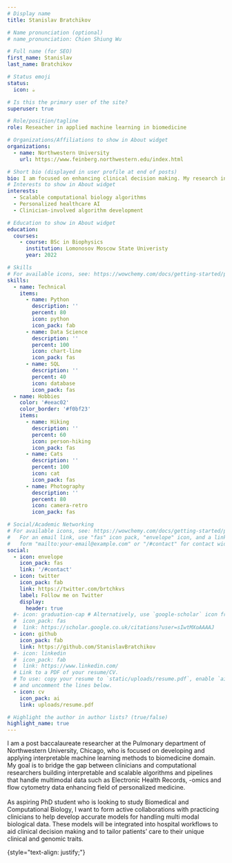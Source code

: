 ```yaml
---
# Display name
title: Stanislav Bratchikov

# Name pronunciation (optional)
# name_pronunciation: Chien Shiung Wu

# Full name (for SEO)
first_name: Stanislav
last_name: Bratchikov

# Status emoji
status:
  icon: ☕️

# Is this the primary user of the site?
superuser: true

# Role/position/tagline
role: Reseacher in applied machine learning in biomedicine

# Organizations/Affiliations to show in About widget
organizations:
  - name: Northwestern University
    url: https://www.feinberg.northwestern.edu/index.html

# Short bio (displayed in user profile at end of posts)
bio: I am focused on enhancing clinical decision making. My research interests include applications of machine learning methods in the analysis of multimodal data such as -omics data, electronic health records, flow cytometry data.
# Interests to show in About widget
interests:
  - Scalable computational biology algorithms
  - Personalized healthcare AI
  - Clinician-involved algorithm development

# Education to show in About widget
education:
  courses:
    - course: BSc in Biophysics
      institution: Lomonosov Moscow State Univeristy
      year: 2022

# Skills
# For available icons, see: https://wowchemy.com/docs/getting-started/page-builder/#icons
skills:
  - name: Technical
    items:
      - name: Python
        description: ''
        percent: 80
        icon: python
        icon_pack: fab
      - name: Data Science
        description: ''
        percent: 100
        icon: chart-line
        icon_pack: fas
      - name: SQL
        description: ''
        percent: 40
        icon: database
        icon_pack: fas
  - name: Hobbies
    color: '#eeac02'
    color_border: '#f0bf23'
    items:
      - name: Hiking
        description: ''
        percent: 60
        icon: person-hiking
        icon_pack: fas
      - name: Cats
        description: ''
        percent: 100
        icon: cat
        icon_pack: fas
      - name: Photography
        description: ''
        percent: 80
        icon: camera-retro
        icon_pack: fas

# Social/Academic Networking
# For available icons, see: https://wowchemy.com/docs/getting-started/page-builder/#icons
#   For an email link, use "fas" icon pack, "envelope" icon, and a link in the
#   form "mailto:your-email@example.com" or "/#contact" for contact widget.
social:
  - icon: envelope
    icon_pack: fas
    link: '/#contact'
  - icon: twitter
    icon_pack: fab
    link: https://twitter.com/brtchkvs
    label: Follow me on Twitter
    display:
      header: true
  #- icon: graduation-cap # Alternatively, use `google-scholar` icon from `ai` icon pack
  #  icon_pack: fas
  #  link: https://scholar.google.co.uk/citations?user=sIwtMXoAAAAJ
  - icon: github
    icon_pack: fab
    link: https://github.com/StanislavBratchikov
  #- icon: linkedin
  #  icon_pack: fab
  #  link: https://www.linkedin.com/
  # Link to a PDF of your resume/CV.
  # To use: copy your resume to `static/uploads/resume.pdf`, enable `ai` icons in `params.yaml`,
  # and uncomment the lines below.
  - icon: cv
    icon_pack: ai
    link: uploads/resume.pdf

# Highlight the author in author lists? (true/false)
highlight_name: true
---
```


I am a post baccalaureate researcher at the Pulmonary department of Northwestern University, Chicago, who is focused on developing and applying interpretable machine learning methods to biomedicine domain. My goal is to bridge the gap between clinicians and computational researchers building interpretable and scalable algorithms and pipelines that handle multimodal data such as Electronic Health Records, -omics and flow cytometry data enhancing field of personalized medicine.
<br>
<br>
As aspiring PhD student who is looking to study Biomedical and Computational Biology, I want to form active collaborations with practicing clinicians to help develop accurate models for handling multi modal biological data. These models will be integrated into hospital workflows to aid clinical decision making and to tailor patients’ care to their unique clinical and genomic traits.

{style="text-align: justify;"}
